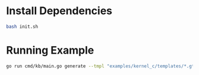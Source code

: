 # Install Dependencies

```bash
bash init.sh
```

# Running Example

```bash
go run cmd/kb/main.go generate --tmpl "examples/kernel_c/templates/*.gtpl" --conf examples/kernel_c/conf/default.toml --header headers --output-dir examples/kernel_c/output --execute base.c.gtpl
```

